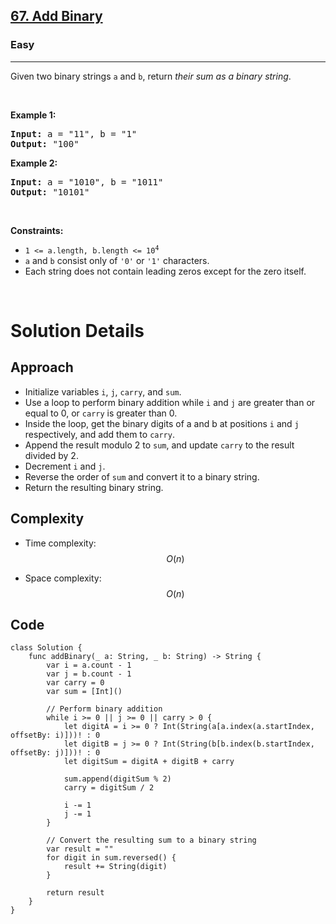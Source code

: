 <h2><a href="https://leetcode.com/problems/add-binary/">67. Add Binary</a></h2><h3>Easy</h3><hr><div><p>Given two binary strings <code>a</code> and <code>b</code>, return <em>their sum as a binary string</em>.</p>

<p>&nbsp;</p>
<p><strong class="example">Example 1:</strong></p>
<pre><strong>Input:</strong> a = "11", b = "1"
<strong>Output:</strong> "100"
</pre><p><strong class="example">Example 2:</strong></p>
<pre><strong>Input:</strong> a = "1010", b = "1011"
<strong>Output:</strong> "10101"
</pre>
<p>&nbsp;</p>
<p><strong>Constraints:</strong></p>

<ul>
	<li><code>1 &lt;= a.length, b.length &lt;= 10<sup>4</sup></code></li>
	<li><code>a</code> and <code>b</code> consist&nbsp;only of <code>'0'</code> or <code>'1'</code> characters.</li>
	<li>Each string does not contain leading zeros except for the zero itself.</li>
</ul>
</div>
</br>

# Solution Details

## Approach
- Initialize variables `i`, `j`, `carry`, and `sum`.
- Use a loop to perform binary addition while `i` and `j` are greater than or equal to 0, or `carry` is greater than 0.
- Inside the loop, get the binary digits of a and b at positions `i` and `j` respectively, and add them to `carry`.
- Append the result modulo 2 to `sum`, and update `carry` to the result divided by 2.
- Decrement `i` and `j`.
- Reverse the order of `sum` and convert it to a binary string.
- Return the resulting binary string.

## Complexity
- Time complexity:
$$O(n)$$

- Space complexity:
$$O(n)$$

## Code
```
class Solution {
    func addBinary(_ a: String, _ b: String) -> String {
        var i = a.count - 1
        var j = b.count - 1
        var carry = 0
        var sum = [Int]()
        
        // Perform binary addition
        while i >= 0 || j >= 0 || carry > 0 {
            let digitA = i >= 0 ? Int(String(a[a.index(a.startIndex, offsetBy: i)]))! : 0
            let digitB = j >= 0 ? Int(String(b[b.index(b.startIndex, offsetBy: j)]))! : 0
            let digitSum = digitA + digitB + carry
            
            sum.append(digitSum % 2)
            carry = digitSum / 2
            
            i -= 1
            j -= 1
        }
        
        // Convert the resulting sum to a binary string
        var result = ""
        for digit in sum.reversed() {
            result += String(digit)
        }
        
        return result
    }
}
```
